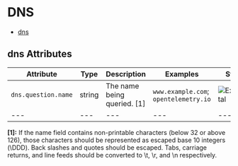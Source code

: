 
<!--- Hugo front matter used to generate the website version of this page:
--->

# DNS

- [dns](#dns)


## dns Attributes

| Attribute  | Type | Description  | Examples  | Stability |
|---|---|---|---|---|
| `dns.question.name` |  string | The name being queried. [1] | `www.example.com`; `opentelemetry.io` | ![Experimental](https://img.shields.io/badge/-experimental-blue) |
|---|---|---|---|---|

**[1]:** If the name field contains non-printable characters (below 32 or above 126), those characters should be represented as escaped base 10 integers (\DDD). Back slashes and quotes should be escaped. Tabs, carriage returns, and line feeds should be converted to \t, \r, and \n respectively.


